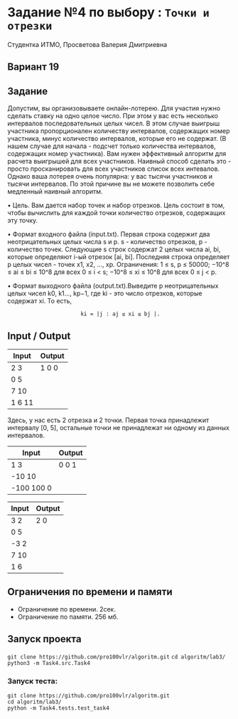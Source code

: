 # Задание №4 по выбору : `Точки и отрезки`

Студентка ИТМО, Просветова Валерия Дмитриевна

## Вариант 19

## Задание 

Допустим, вы организовываете онлайн-лотерею. Для участия нужно сделать ставку на одно целое число. При этом у вас есть несколько интервалов последовательных целых чисел. В этом случае выигрыш участника пропорционален количеству интервалов, содержащих номер участника, минус количество интервалов, которые его не содержат. (В нашем случае для начала - подсчет только количества интервалов, содержащих номер участника). Вам нужен эффективный алгоритм для расчета выигрышей для всех участников. Наивный способ сделать это - просто просканировать для всех участников список всех интевалов. Однако ваша лотерея очень популярна: у вас тысячи участников и тысячи интервалов. По этой причине вы не можете позволить себе медленный наивный алгоритм.

• Цель. Вам дается набор точек и набор отрезков. Цель состоит в том, чтобы вычислить для каждой точки количество отрезков, содержащих эту точку.

• Формат входного файла (input.txt). Первая строка содержит два неотрицательных целых числа s и p. s - количество отрезков, p - количество
точек. Следующие s строк содержат 2 целых числа ai, bi, которые определяют i-ый отрезок [ai, bi]. Последняя строка определяет p целых чисел - точек x1, x2, ..., xp. Ограничения: 1 ≤ s, p ≤ 50000; −10^8 ≤ ai ≤ bi ≤ 10^8 для всех 0 ≤ i < s; −10^8 ≤ xi ≤ 10^8 для всех 0 ≤ j < p.

• Формат выходного файла (output.txt).Выведите p неотрицательных целых чисел k0, k1..., kp−1, где ki - это число отрезков, которые содержат xi. То есть, 

                           ki = |j : aj ≤ xi ≤ bj |.

## Input / Output 

| Input    | Output   |
|----------|----------|
| 2 3      | 1 0 0    |
| 0 5      |          |
| 7 10     |          |
| 1 6 11   |          |

Здесь, у нас есть 2 отрезка и 2 точки. Первая точка принадлежит интервалу [0, 5], остальные точки не принадлежат ни одному из данных интервалов.

| Input     | Output   |
|-----------|----------|
| 1 3       | 0 0 1    |
| -10 10    |          |
| -100 100 0|          |

| Input    | Output   |
|----------|----------|
| 3 2      | 2 0      |
| 0 5      |          |
| -3 2     |          |
| 7 10     |          |
| 1 6      |          |

## Ограничения по времени и памяти

- Ограничение по времени. 2сек.
- Ограничение по памяти. 256 мб.


## Запуск проекта
`git clone https://github.com/pro100vlr/algoritm.git`
`cd algoritm/lab3/`  
`python3 -m Task4.src.Task4` 

### Запуск теста:   
   
`git clone https://github.com/pro100vlr/algoritm.git`   
`cd algoritm/lab3/`  
`python -m Task4.tests.test_task4`